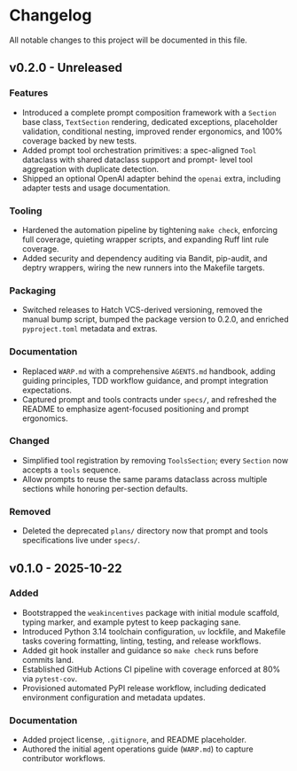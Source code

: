 # Changelog

All notable changes to this project will be documented in this file.

## v0.2.0 - Unreleased

### Features
- Introduced a complete prompt composition framework with a `Section` base class, `TextSection` rendering, dedicated
  exceptions, placeholder validation, conditional nesting, improved render ergonomics, and 100% coverage backed by new
  tests.
- Added prompt tool orchestration primitives: a spec-aligned `Tool` dataclass with shared dataclass support and prompt-
  level tool aggregation with duplicate detection.
- Shipped an optional OpenAI adapter behind the `openai` extra, including adapter tests and usage documentation.

### Tooling
- Hardened the automation pipeline by tightening `make check`, enforcing full coverage, quieting wrapper scripts, and
  expanding Ruff lint rule coverage.
- Added security and dependency auditing via Bandit, pip-audit, and deptry wrappers, wiring the new runners into the
  Makefile targets.

### Packaging
- Switched releases to Hatch VCS-derived versioning, removed the manual bump script, bumped the package version to
  0.2.0, and enriched `pyproject.toml` metadata and extras.

### Documentation
- Replaced `WARP.md` with a comprehensive `AGENTS.md` handbook, adding guiding principles, TDD workflow guidance, and
  prompt integration expectations.
- Captured prompt and tools contracts under `specs/`, and refreshed the README to emphasize agent-focused positioning
  and prompt ergonomics.

### Changed
- Simplified tool registration by removing `ToolsSection`; every `Section` now accepts a `tools` sequence.
- Allow prompts to reuse the same params dataclass across multiple sections while honoring per-section defaults.

### Removed
- Deleted the deprecated `plans/` directory now that prompt and tools specifications live under `specs/`.

## v0.1.0 - 2025-10-22

### Added
- Bootstrapped the `weakincentives` package with initial module scaffold, typing marker, and example pytest to keep
  packaging sane.
- Introduced Python 3.14 toolchain configuration, `uv` lockfile, and Makefile tasks covering formatting, linting,
  testing, and release workflows.
- Added git hook installer and guidance so `make check` runs before commits land.
- Established GitHub Actions CI pipeline with coverage enforced at 80% via `pytest-cov`.
- Provisioned automated PyPI release workflow, including dedicated environment configuration and metadata updates.

### Documentation
- Added project license, `.gitignore`, and README placeholder.
- Authored the initial agent operations guide (`WARP.md`) to capture contributor workflows.
